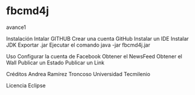 # fbcmd4j
avance1

Instalación
Intalar GITHUB
Crear una cuenta GitHub
Instalar un IDE
Instalar JDK
Exportar .jar
Ejecutar el comando java -jar fbcmd4j.jar

Uso
Configurar la cuenta de Facebook
Obtener el NewsFeed
Obtener el Wall
Publicar un Estado
Publicar un Link

Créditos 
Andrea Ramírez Troncoso 
Universidad Tecmilenio

Licencia 
Eclipse
